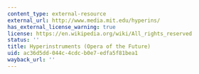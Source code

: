 ```yaml
---
content_type: external-resource
external_url: http://www.media.mit.edu/hyperins/
has_external_license_warning: true
license: https://en.wikipedia.org/wiki/All_rights_reserved
status: ''
title: Hyperinstruments (Opera of the Future)
uid: ac36d5dd-044c-4cdc-b0e7-edfa5f81bea1
wayback_url: ''
---
```

